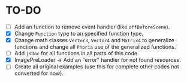 # TO-DO

- [ ] Add an function to remove event handler (like `offBeforeScene`).
- [x] Change `Function` type to an specified function type.
- [x] Change math classes `Vector3`, `Vector4` and `Matrix4` to generalize functions and change all `Phoria` use of the generalized functions.
- [ ] Add `jsDoc` for all functions in all parts of this code.
- [x] ImagePreLoader -> Add an "error" handler for not found resources.
- [ ] Create all original examples (use this for complete other codes not converted for now).
